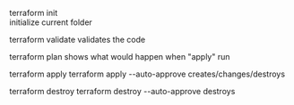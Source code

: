 terraform init  
  initialize current folder 

terraform validate 
    validates the code 

terraform  plan 
  shows what would happen when "apply" run 

terraform apply 
terraform apply --auto-approve
  creates/changes/destroys

terraform destroy 
terraform destroy --auto-approve
  destroys